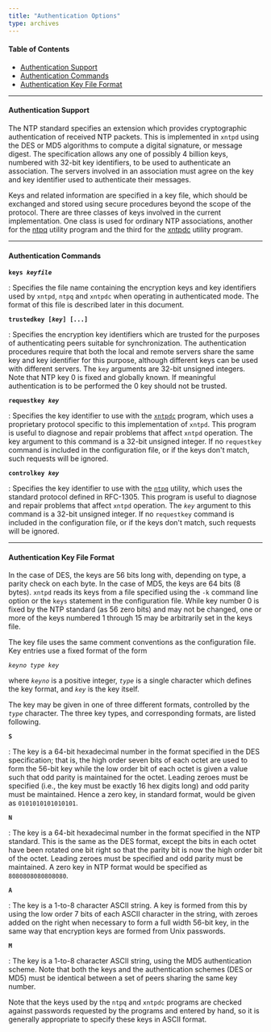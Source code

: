 ```yaml
---
title: "Authentication Options"
type: archives
---
```


#### Table of Contents

*   [Authentication Support](/archives/3-5.93e/authopt/#authentication-support)
*   [Authentication Commands](/archives/3-5.93e/authopt/#authentication-commands)
*   [Authentication Key File Format](/archives/3-5.93e/authopt/#authentication-key-file-format)

* * *

#### Authentication Support

The NTP standard specifies an extension which provides cryptographic authentication of received NTP packets. This is implemented in <code>xntpd</code> using the DES or MD5 algorithms to compute a digital signature, or message digest. The specification allows any one of possibly 4 billion keys, numbered with 32-bit key identifiers, to be used to authenticate an association. The servers involved in an association must agree on the key and key identifier used to authenticate their messages. 

Keys and related information are specified in a key file, which should be exchanged and stored using secure procedures beyond the scope of the protocol. There are three classes of keys involved in the current implementation. One class is used for ordinary NTP associations, another for the [ntpq](/archives/3-5.93e/ntpq/) utility program and the third for the [xntpdc](/archives/3-5.93e/xntpdc/) utility program. 

* * *

#### Authentication Commands

<code>**keys _keyfile_**</code>

: Specifies the file name containing the encryption keys and key identifiers used by <code>xntpd</code>, <code>ntpq</code> and <code>xntpdc</code> when operating in authenticated mode. The format of this file is described later in this document. 

<code>**trustedkey [_key_] [...]**</code>

: Specifies the encryption key identifiers which are trusted for the purposes of authenticating peers suitable for synchronization. The authentication procedures require that both the local and remote servers share the same key and key identifier for this purpose, although different keys can be used with different servers. The <code>key</code> arguments are 32-bit unsigned integers. Note that NTP key 0 is fixed and globally known. If meaningful authentication is to be performed the 0 key should not be trusted.  

<code>**requestkey _key_**</code>

: Specifies the key identifier to use with the [<code>xntpdc</code>](/archives/3-5.93e/xntpdc/) program, which uses a proprietary protocol specific to this implementation of <code>xntpd</code>. This program is useful to diagnose and repair problems that affect <code>xntpd</code> operation. The key argument to this command is a 32-bit unsigned integer. If no <code>requestkey</code> command is included in the configuration file, or if the keys don't match, such requests will be ignored. 

<code>**controlkey _key_**</code>

: Specifies the key identifier to use with the [<code>ntpq</code>](/archives/3-5.93e/ntpq/) utility, which uses the standard protocol defined in RFC-1305. This program is useful to diagnose and repair problems that affect <code>xntpd</code> operation. The <code>_key_</code> argument to this command is a 32-bit unsigned integer. If no <code>requestkey</code> command is included in the configuration file, or if the keys don't match, such requests will be ignored. 

* * *

#### Authentication Key File Format

In the case of DES, the keys are 56 bits long with, depending on type, a parity check on each byte. In the case of MD5, the keys are 64 bits (8 bytes). <code>xntpd</code> reads its keys from a file specified using the <code>-k</code> command line option or the <code>keys</code> statement in the configuration file. While key number 0 is fixed by the NTP standard (as 56 zero bits) and may not be changed, one or more of the keys numbered 1 through 15 may be arbitrarily set in the keys file.

The key file uses the same comment conventions as the configuration file. Key entries use a fixed format of the form

<code>_keyno type key_</code>

where <code>_keyno_</code> is a positive integer, <code>_type_</code> is a single character which defines the key format, and <code>_key_</code> is the key itself.

The key may be given in one of three different formats, controlled by the <code>_type_</code> character. The three key types, and corresponding formats, are listed following.

<code>**S**</code>

: The key is a 64-bit hexadecimal number in the format specified in the DES specification; that is, the high order seven bits of each octet are used to form the 56-bit key while the low order bit of each octet is given a value such that odd parity is maintained for the octet. Leading zeroes must be specified (i.e., the key must be exactly 16 hex digits long) and odd parity must be maintained. Hence a zero key, in standard format, would be given as <code>0101010101010101</code>.

<code>**N**</code>

: The key is a 64-bit hexadecimal number in the format specified in the NTP standard. This is the same as the DES format, except the bits in each octet have been rotated one bit right so that the parity bit is now the high order bit of the octet. Leading zeroes must be specified and odd parity must be maintained. A zero key in NTP format would be specified as <code>8080808080808080</code>.

<code>**A**</code>

: The key is a 1-to-8 character ASCII string. A key is formed from this by using the low order 7 bits of each ASCII character in the string, with zeroes added on the right when necessary to form a full width 56-bit key, in the same way that encryption keys are formed from Unix passwords.

<code>**M**</code>

: The key is a 1-to-8 character ASCII string, using the MD5 authentication scheme. Note that both the keys and the authentication schemes (DES or MD5) must be identical between a set of peers sharing the same key number.

Note that the keys used by the <code>ntpq</code> and <code>xntpdc</code> programs are checked against passwords requested by the programs and entered by hand, so it is generally appropriate to specify these keys in ASCII format.